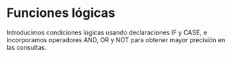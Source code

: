 # Funciones lógicas
Introducimos condiciones lógicas usando declaraciones IF y CASE, e incorporamos operadores AND, OR y NOT para obtener mayor precisión en las consultas.
